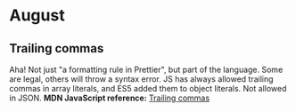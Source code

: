 # August

## Trailing commas

Aha! Not just "a formatting rule in Prettier", but part of the language. Some are legal, others will throw a syntax error. JS has always allowed trailing commas in array literals, and ES5 added them to object literals. Not allowed in JSON. **MDN JavaScript reference:** [Trailing commas](https://developer.mozilla.org/en-US/docs/Web/JavaScript/Reference/Trailing_commas)